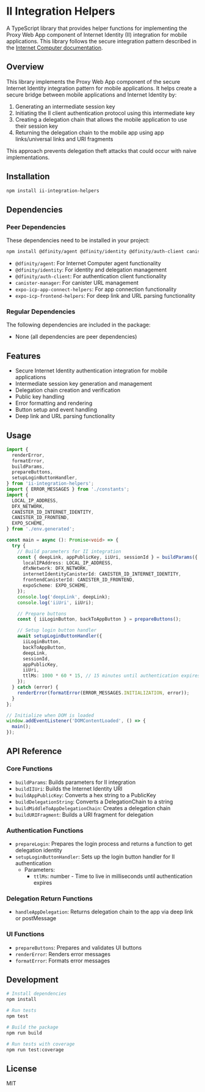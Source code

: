 # II Integration Helpers

A TypeScript library that provides helper functions for implementing the Proxy Web App component of Internet Identity (II) integration for mobile applications. This library follows the secure integration pattern described in the [Internet Computer documentation](https://internetcomputer.org/docs/building-apps/security/iam#integrating-internet-identity-on-mobile-devices).

## Overview

This library implements the Proxy Web App component of the secure Internet Identity integration pattern for mobile applications. It helps create a secure bridge between mobile applications and Internet Identity by:

1. Generating an intermediate session key
2. Initiating the II client authentication protocol using this intermediate key
3. Creating a delegation chain that allows the mobile application to use their session key
4. Returning the delegation chain to the mobile app using app links/universal links and URI fragments

This approach prevents delegation theft attacks that could occur with naive implementations.

## Installation

```bash
npm install ii-integration-helpers
```

## Dependencies

### Peer Dependencies

These dependencies need to be installed in your project:

```bash
npm install @dfinity/agent @dfinity/identity @dfinity/auth-client canister-manager expo-icp-app-connect-helpers expo-icp-frontend-helpers
```

- `@dfinity/agent`: For Internet Computer agent functionality
- `@dfinity/identity`: For identity and delegation management
- `@dfinity/auth-client`: For authentication client functionality
- `canister-manager`: For canister URL management
- `expo-icp-app-connect-helpers`: For app connection functionality
- `expo-icp-frontend-helpers`: For deep link and URL parsing functionality

### Regular Dependencies

The following dependencies are included in the package:

- None (all dependencies are peer dependencies)

## Features

- Secure Internet Identity authentication integration for mobile applications
- Intermediate session key generation and management
- Delegation chain creation and verification
- Public key handling
- Error formatting and rendering
- Button setup and event handling
- Deep link and URL parsing functionality

## Usage

```typescript
import {
  renderError,
  formatError,
  buildParams,
  prepareButtons,
  setupLoginButtonHandler,
} from 'ii-integration-helpers';
import { ERROR_MESSAGES } from './constants';
import {
  LOCAL_IP_ADDRESS,
  DFX_NETWORK,
  CANISTER_ID_INTERNET_IDENTITY,
  CANISTER_ID_FRONTEND,
  EXPO_SCHEME,
} from './env.generated';

const main = async (): Promise<void> => {
  try {
    // Build parameters for II integration
    const { deepLink, appPublicKey, iiUri, sessionId } = buildParams({
      localIPAddress: LOCAL_IP_ADDRESS,
      dfxNetwork: DFX_NETWORK,
      internetIdentityCanisterId: CANISTER_ID_INTERNET_IDENTITY,
      frontendCanisterId: CANISTER_ID_FRONTEND,
      expoScheme: EXPO_SCHEME,
    });
    console.log('deepLink', deepLink);
    console.log('iiUri', iiUri);

    // Prepare buttons
    const { iiLoginButton, backToAppButton } = prepareButtons();

    // Setup login button handler
    await setupLoginButtonHandler({
      iiLoginButton,
      backToAppButton,
      deepLink,
      sessionId,
      appPublicKey,
      iiUri,
      ttlMs: 1000 * 60 * 15, // 15 minutes until authentication expires
    });
  } catch (error) {
    renderError(formatError(ERROR_MESSAGES.INITIALIZATION, error));
  }
};

// Initialize when DOM is loaded
window.addEventListener('DOMContentLoaded', () => {
  main();
});
```

## API Reference

### Core Functions

- `buildParams`: Builds parameters for II integration
- `buildIIUri`: Builds the Internet Identity URI
- `buildAppPublicKey`: Converts a hex string to a PublicKey
- `buildDelegationString`: Converts a DelegationChain to a string
- `buildMiddleToAppDelegationChain`: Creates a delegation chain
- `buildURIFragment`: Builds a URI fragment for delegation

### Authentication Functions

- `prepareLogin`: Prepares the login process and returns a function to get delegation identity
- `setupLoginButtonHandler`: Sets up the login button handler for II authentication
  - Parameters:
    - `ttlMs`: number - Time to live in milliseconds until authentication expires

### Delegation Return Functions

- `handleAppDelegation`: Returns delegation chain to the app via deep link or postMessage

### UI Functions

- `prepareButtons`: Prepares and validates UI buttons
- `renderError`: Renders error messages
- `formatError`: Formats error messages

## Development

```bash
# Install dependencies
npm install

# Run tests
npm test

# Build the package
npm run build

# Run tests with coverage
npm run test:coverage
```

## License

MIT
